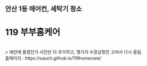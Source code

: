 ## 안산 1등 에어컨, 세탁기 청소
# 119 부부홈케어
<br>
> 예전에 올렸던거 사진만 더 추가하고, 몇가지 수정상항만 고쳐서 다시 올림. <br>
홈페이지 : https://oauch.github.io/119homecare/
